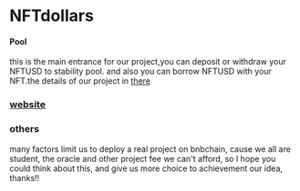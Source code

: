 # NFTdollars
#### Pool
this is the main entrance for our project,you can deposit or withdraw your NFTUSD to stability pool.
and also you can borrow NFTUSD with your NFT.the details of our project in [there](https://sylvain-code.gitbook.io/nftdollars-white-paper/)

### [website](https://nftdollars.xyz)


### others
many factors limit us to deploy a real project on bnbchain, cause we all are student, the oracle and other project fee we can't afford, so I hope you could think about this, and give us more choice to achievement our idea, thanks!!
